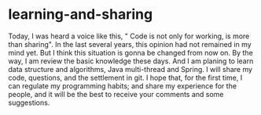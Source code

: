 # learning-and-sharing
Today, I was heard a voice like this, " Code is not only for working, is more than sharing". In the last several years, this opinion had not remained in my mind yet. But I think this situation is gonna be changed from now on.  By the way, I am review the basic knowledge  these days. And I am planing to learn data structure and algorithms, Java multi-thread and Spring. I will share my code, questions, and the settlement in git. I hope that, for the first time, I can regulate my programming habits; and share my experience for the people, and it will be the best to receive your comments and some suggestions.
